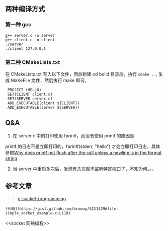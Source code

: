 ## 两种编译方式

### 第一种 gcc

```
g++ server.c -o server
g++ client.c -o client
./server
./client 127.0.0.1
```

### 第二种 CMakeLists.txt

在 CMakeLists.txt 写入以下文件，然后新建 cd build 目录后，执行 `cmake ..`, 生成 MaKeFile 文件，然后执行 make 即可。

```
 PROJECT (HELLO)
 SET(CLIENT client.c)
 SET(SERVER server.c)
 ADD_EXECUTABLE(client ${CLIENT})
 ADD_EXECUTABLE(server ${SERVER})

```

## Q&A

1. 在 server.c 中的打印使用 fprintf，而没有使用 printf 的原因是

printf 的日志不是立即打印的，fprintf(stderr, "hello") 才会立即打印日志。具体参照[Why does printf not flush after the call unless a newline is in the format string](https://stackoverflow.com/questions/1716296/why-does-printf-not-flush-after-the-call-unless-a-newline-is-in-the-format-string)

2. 当 server 中重启多次后，发现有几次就不监听特定端口了，不知为何。。。

## 参考文章

> [c-socket-programming](https://www.thegeekstuff.com/2011/12/c-socket-programming/)

    [代码](https://gist.github.com/browny/5211329#file-simple_socket_example-c-L118)

<<socket 网络编程>>
